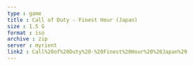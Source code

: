 ```yaml
---
type : game
title : Call of Duty - Finest Hour (Japan)
size : 1.5 G
format : iso
archive : zip
server : myrient
link2 : Call%20of%20Duty%20-%20Finest%20Hour%20%28Japan%29
---
```

